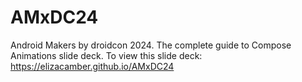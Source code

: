 # AMxDC24 
Android Makers by droidcon 2024.
The complete guide to Compose Animations slide deck. To view this slide deck: https://elizacamber.github.io/AMxDC24
